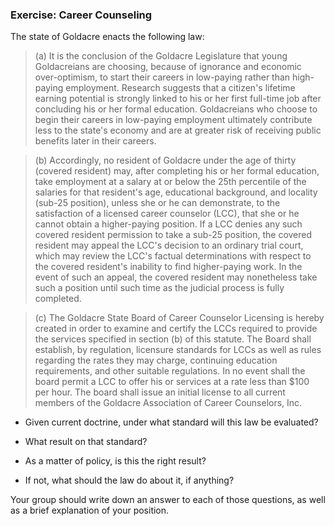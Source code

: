 ### Exercise: Career Counseling

The state of Goldacre enacts the following law:

> (a) It is the conclusion of the Goldacre Legislature that young Goldacreians are choosing, because of ignorance and economic over-optimism, to start their careers in low-paying rather than high-paying employment. Research suggests that a citizen's lifetime earning potential is strongly linked to his or her first full-time job after concluding his or her formal education. Goldacreians who choose to begin their careers in low-paying employment ultimately contribute less to the state's economy and are at greater risk of receiving public benefits later in their careers.

> (b) Accordingly, no resident of Goldacre under the age of thirty (covered resident) may, after completing his or her formal education, take employment at a salary at or below the 25th percentile of the salaries for that resident's age, educational background, and locality (sub-25 position), unless she or he can demonstrate, to the satisfaction of a licensed career counselor (LCC), that she or he cannot obtain a higher-paying position. If a LCC denies any such covered resident permission to take a sub-25 position, the covered resident may appeal the LCC's decision to an ordinary trial court, which may review the LCC's factual determinations with respect to the covered resident's inability to find higher-paying work. In the event of such an appeal, the covered resident may nonetheless take such a position until such time as the judicial process is fully completed.

> (c) The Goldacre State Board of Career Counselor Licensing is hereby created in order to examine and certify the LCCs required to provide the services specified in section (b) of this statute. The Board shall establish, by regulation, licensure standards for LCCs as well as rules regarding the rates they may charge, continuing education requirements, and other suitable regulations. In no event shall the board permit a LCC to offer his or services at a rate less than $100 per hour. The board shall issue an initial license to all current members of the Goldacre Association of Career Counselors, Inc.


- Given current doctrine, under what standard will this law be evaluated?

- What result on that standard?

- As a matter of policy, is this the right result?

- If not, what should the law do about it, if anything?

Your group should write down an answer to each of those questions, as well as a brief explanation of your position.


